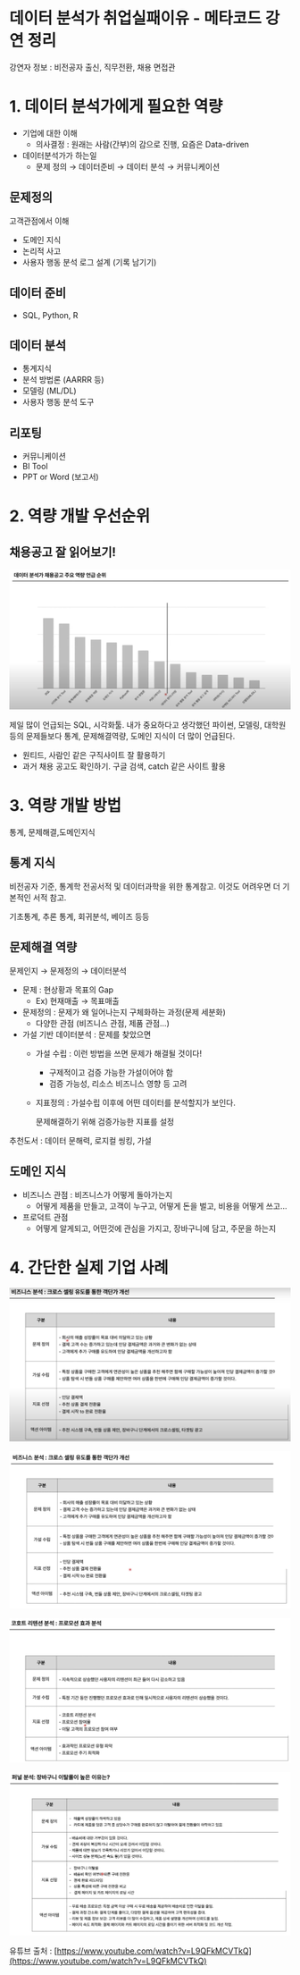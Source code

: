 # 데이터 분석가 취업실패이유 - 메타코드 강연 정리

강연자 정보 : 비전공자 출신, 직무전환, 채용 면접관

# 1. 데이터 분석가에게 필요한 역량

- 기업에 대한 이해
    - 의사결정 : 원래는 사람(간부)의 감으로 진행, 요즘은 Data-driven
- 데이터분석가가 하는일
    - 문제 정의 → 데이터준비 → 데이터 분석 → 커뮤니케이션

## 문제정의

고객관점에서 이해

- 도메인 지식
- 논리적 사고
- 사용자 행동 분석 로그 설계 (기록 남기기)

## 데이터 준비

- SQL, Python, R

## 데이터 분석

- 통계지식
- 분석 방법론 (AARRR 등)
- 모델링 (ML/DL)
- 사용자 행동 분석 도구

## 리포팅

- 커뮤니케이션
- BI Tool
- PPT or Word (보고서)

# 2. 역량 개발 우선순위

## 채용공고 잘 읽어보기!

![image.png](%E1%84%83%E1%85%A6%E1%84%8B%E1%85%B5%E1%84%90%E1%85%A5%20%E1%84%87%E1%85%AE%E1%86%AB%E1%84%89%E1%85%A5%E1%86%A8%E1%84%80%E1%85%A1%20%E1%84%8E%E1%85%B1%E1%84%8B%E1%85%A5%E1%86%B8%E1%84%89%E1%85%B5%E1%86%AF%E1%84%91%E1%85%A2%E1%84%8B%E1%85%B5%E1%84%8B%E1%85%B2%20-%20%E1%84%86%E1%85%A6%E1%84%90%E1%85%A1%E1%84%8F%E1%85%A9%E1%84%83%E1%85%B3%20%E1%84%80%E1%85%A1%E1%86%BC%E1%84%8B%E1%85%A7%E1%86%AB%20%E1%84%8C%20116c6eb86e02807eac64d6781bee0171/image.png)

제일 많이 언급되는 SQL, 시각화툴. 내가 중요하다고 생각했던 파이썬, 모델링, 대학원 등의 문제들보다 통계, 문제해결역량, 도메인 지식이 더 많이 언급된다. 

- 원티드, 사람인 같은 구직사이트 잘 활용하기
- 과거 채용 공고도 확인하기. 구글 검색, catch 같은 사이트 활용

# 3. 역량 개발 방법

통계, 문제해결,도메인지식

## 통계 지식

비전공자 기준, 통계학 전공서적 및 데이터과학을 위한 통계참고. 이것도 어려우면 더 기본적인 서적 참고.  

기초통계, 추론 통계, 회귀분석, 베이즈 등등

## 문제해결 역량

문제인지 → 문제정의 → 데이터분석

- 문제 : 현상황과 목표의 Gap
    - Ex) 현재매출 → 목표매출
- 문제정의 : 문제가 왜 일어나는지 구체화하는 과정(문제 세분화)
    - 다양한 관점 (비즈니스 관점, 제품 관점…)
- 가설 기반 데이터분석 : 문제를 찾았으면
    - 가설 수립 : 이런 방법을 쓰면 문제가 해결될 것이다!
        - 구제적이고 검증 가능한 가설이어야 함
        - 검증 가능성, 리소스 비즈니스 영향 등 고려
    - 지표정의 : 가설수립 이후에 어떤 데이터를 분석할지가 보인다.
        
        문제해결하기 위해 검증가능한 지표를 설정
        

추천도서 : 데이터 문해력, 로지컬 씽킹, 가설

## 도메인 지식

- 비즈니스 관점 : 비즈니스가 어떻게 돌아가는지
    - 어떻게 제품을 만들고, 고객이 누구고, 어떻게 돈을 벌고, 비용을 어떻게 쓰고…
- 프로덕트 관점
    - 어떻게 알게되고, 어떤것에 관심을 가지고, 장바구니에 담고, 주문을 하는지

# 4. 간단한 실제 기업 사례

![image.png](%E1%84%83%E1%85%A6%E1%84%8B%E1%85%B5%E1%84%90%E1%85%A5%20%E1%84%87%E1%85%AE%E1%86%AB%E1%84%89%E1%85%A5%E1%86%A8%E1%84%80%E1%85%A1%20%E1%84%8E%E1%85%B1%E1%84%8B%E1%85%A5%E1%86%B8%E1%84%89%E1%85%B5%E1%86%AF%E1%84%91%E1%85%A2%E1%84%8B%E1%85%B5%E1%84%8B%E1%85%B2%20-%20%E1%84%86%E1%85%A6%E1%84%90%E1%85%A1%E1%84%8F%E1%85%A9%E1%84%83%E1%85%B3%20%E1%84%80%E1%85%A1%E1%86%BC%E1%84%8B%E1%85%A7%E1%86%AB%20%E1%84%8C%20116c6eb86e02807eac64d6781bee0171/image%201.png)

![image.png](%E1%84%83%E1%85%A6%E1%84%8B%E1%85%B5%E1%84%90%E1%85%A5%20%E1%84%87%E1%85%AE%E1%86%AB%E1%84%89%E1%85%A5%E1%86%A8%E1%84%80%E1%85%A1%20%E1%84%8E%E1%85%B1%E1%84%8B%E1%85%A5%E1%86%B8%E1%84%89%E1%85%B5%E1%86%AF%E1%84%91%E1%85%A2%E1%84%8B%E1%85%B5%E1%84%8B%E1%85%B2%20-%20%E1%84%86%E1%85%A6%E1%84%90%E1%85%A1%E1%84%8F%E1%85%A9%E1%84%83%E1%85%B3%20%E1%84%80%E1%85%A1%E1%86%BC%E1%84%8B%E1%85%A7%E1%86%AB%20%E1%84%8C%20116c6eb86e02807eac64d6781bee0171/image%202.png)

![image.png](%E1%84%83%E1%85%A6%E1%84%8B%E1%85%B5%E1%84%90%E1%85%A5%20%E1%84%87%E1%85%AE%E1%86%AB%E1%84%89%E1%85%A5%E1%86%A8%E1%84%80%E1%85%A1%20%E1%84%8E%E1%85%B1%E1%84%8B%E1%85%A5%E1%86%B8%E1%84%89%E1%85%B5%E1%86%AF%E1%84%91%E1%85%A2%E1%84%8B%E1%85%B5%E1%84%8B%E1%85%B2%20-%20%E1%84%86%E1%85%A6%E1%84%90%E1%85%A1%E1%84%8F%E1%85%A9%E1%84%83%E1%85%B3%20%E1%84%80%E1%85%A1%E1%86%BC%E1%84%8B%E1%85%A7%E1%86%AB%20%E1%84%8C%20116c6eb86e02807eac64d6781bee0171/image%203.png)

![image.png](%E1%84%83%E1%85%A6%E1%84%8B%E1%85%B5%E1%84%90%E1%85%A5%20%E1%84%87%E1%85%AE%E1%86%AB%E1%84%89%E1%85%A5%E1%86%A8%E1%84%80%E1%85%A1%20%E1%84%8E%E1%85%B1%E1%84%8B%E1%85%A5%E1%86%B8%E1%84%89%E1%85%B5%E1%86%AF%E1%84%91%E1%85%A2%E1%84%8B%E1%85%B5%E1%84%8B%E1%85%B2%20-%20%E1%84%86%E1%85%A6%E1%84%90%E1%85%A1%E1%84%8F%E1%85%A9%E1%84%83%E1%85%B3%20%E1%84%80%E1%85%A1%E1%86%BC%E1%84%8B%E1%85%A7%E1%86%AB%20%E1%84%8C%20116c6eb86e02807eac64d6781bee0171/image%204.png)

유튜브 출처 : [https://www.youtube.com/watch?v=L9QFkMCVTkQ](https://www.youtube.com/watch?v=L9QFkMCVTkQ)